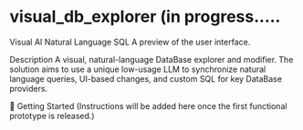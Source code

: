 # visual_db_explorer (in progress.....
Visual AI Natural Language SQL
A preview of the user interface.

Description
A visual, natural-language DataBase explorer and modifier. The solution aims to use a unique low-usage LLM to synchronize natural language queries, UI-based changes, and custom SQL for key DataBase providers.


🚀 Getting Started
(Instructions will be added here once the first functional prototype is released.)
